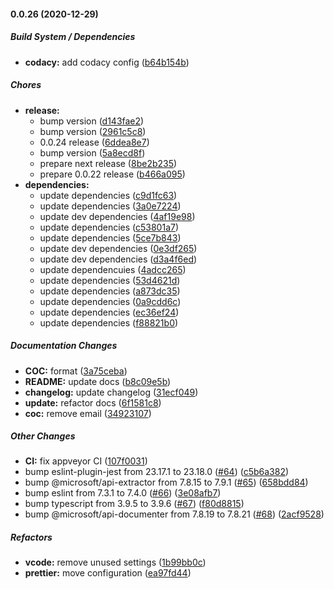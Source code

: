 #### 0.0.26 (2020-12-29)

##### Build System / Dependencies

* **codacy:**  add codacy config ([b64b154b](https://github.com/gregoranders/ts-playground/commit/b64b154bf9bc7e122a02d7749031fdf8506a3ffa))

##### Chores

* **release:**
  *  bump version ([d143fae2](https://github.com/gregoranders/ts-playground/commit/d143fae268f67974734ab078afecdee21062f045))
  *  bump version ([2961c5c8](https://github.com/gregoranders/ts-playground/commit/2961c5c811edfe695ebf769a8628a893742b939f))
  *  0.0.24 release ([6ddea8e7](https://github.com/gregoranders/ts-playground/commit/6ddea8e7db337b29722cf6b45c72b22c4d8f9df4))
  *  bump version ([5a8ecd8f](https://github.com/gregoranders/ts-playground/commit/5a8ecd8fe8bac51fdd878eef5617cba8e4312286))
  *  prepare next release ([8be2b235](https://github.com/gregoranders/ts-playground/commit/8be2b235eab948186b24f1d0cc99610808f4edf7))
  *  prepare 0.0.22 release ([b466a095](https://github.com/gregoranders/ts-playground/commit/b466a095041b63e2e98fa893ed224c0608ae690b))
* **dependencies:**
  *  update dependencies ([c9d1fc63](https://github.com/gregoranders/ts-playground/commit/c9d1fc635f0cd76edc6eb7d2494e4ad172657dd3))
  *  update dependencies ([3a0e7224](https://github.com/gregoranders/ts-playground/commit/3a0e72247c486e827615a0c854a90b903eef0550))
  *  update dev dependencies ([4af19e98](https://github.com/gregoranders/ts-playground/commit/4af19e983634d79d77c6aeeb71769470f63150f6))
  *  update dependencies ([c53801a7](https://github.com/gregoranders/ts-playground/commit/c53801a7d9fbd13aec1f42e9077193af29f0a0f5))
  *  update dependencies ([5ce7b843](https://github.com/gregoranders/ts-playground/commit/5ce7b84393a24c06b5dba8af111cf52cd8716825))
  *  update dev dependencies ([0e3df265](https://github.com/gregoranders/ts-playground/commit/0e3df26592402e26e7fe084417c57f4ae938468b))
  *  update dev dependencies ([d3a4f6ed](https://github.com/gregoranders/ts-playground/commit/d3a4f6ed186f30c59730bf569b499fb0432af1e2))
  *  update dependencuies ([4adcc265](https://github.com/gregoranders/ts-playground/commit/4adcc2652a74e73b3902d1a200f10520e867dc66))
  *  update dependencies ([53d4621d](https://github.com/gregoranders/ts-playground/commit/53d4621d362839f223fbd85899262a7a974ff872))
  *  update dependencies ([a873dc35](https://github.com/gregoranders/ts-playground/commit/a873dc3599298e7c74f644b6de883083af18f318))
  *  update dependencies ([0a9cdd6c](https://github.com/gregoranders/ts-playground/commit/0a9cdd6ce19a221d2f1f4ff6f822ca6cefab0e92))
  *  update dependencies ([ec36ef24](https://github.com/gregoranders/ts-playground/commit/ec36ef2448a983713e5c40c4ac253c6d8ee6bdcc))
  *  update dependencies ([f88821b0](https://github.com/gregoranders/ts-playground/commit/f88821b0f8742638042e4d95ebbdb4c66728d292))

##### Documentation Changes

* **COC:**  format ([3a75ceba](https://github.com/gregoranders/ts-playground/commit/3a75cebad39aad86a00e57b144be668d9f14421a))
* **README:**  update docs ([b8c09e5b](https://github.com/gregoranders/ts-playground/commit/b8c09e5b5e2c9ecffe3cc8edd770e5a0ecd3ad90))
* **changelog:**  update changelog ([31ecf049](https://github.com/gregoranders/ts-playground/commit/31ecf0491ba018bc975aba3397931e6c637cce75))
* **update:**  refactor docs ([6f1581c8](https://github.com/gregoranders/ts-playground/commit/6f1581c8cbe3bd6a29fc0bd01bf09ce299ef1ad2))
* **coc:**  remove email ([34923107](https://github.com/gregoranders/ts-playground/commit/34923107d68293ccc3299e8d406fd3ea4842bdbe))

##### Other Changes

* **CI:**  fix appveyor CI ([107f0031](https://github.com/gregoranders/ts-playground/commit/107f00318bd1d9b917ec3115ad4416d4cea59d38))
*  bump eslint-plugin-jest from 23.17.1 to 23.18.0 ([#64](https://github.com/gregoranders/ts-playground/pull/64)) ([c5b6a382](https://github.com/gregoranders/ts-playground/commit/c5b6a382de4c84f0bc91199a0e6fedaa18e2409c))
*  bump @microsoft/api-extractor from 7.8.15 to 7.9.1 ([#65](https://github.com/gregoranders/ts-playground/pull/65)) ([658bdd84](https://github.com/gregoranders/ts-playground/commit/658bdd84072ce8ff50f1c5c06fdbb3d1ddc2ce34))
*  bump eslint from 7.3.1 to 7.4.0 ([#66](https://github.com/gregoranders/ts-playground/pull/66)) ([3e08afb7](https://github.com/gregoranders/ts-playground/commit/3e08afb778096b8289a30a82f1d9c7aafe0a7c8d))
*  bump typescript from 3.9.5 to 3.9.6 ([#67](https://github.com/gregoranders/ts-playground/pull/67)) ([f80d8815](https://github.com/gregoranders/ts-playground/commit/f80d88153d23ab191d7089dedae39221de30c0b0))
*  bump @microsoft/api-documenter from 7.8.19 to 7.8.21 ([#68](https://github.com/gregoranders/ts-playground/pull/68)) ([2acf9528](https://github.com/gregoranders/ts-playground/commit/2acf9528bfc3b92baab675788ce30a961b8484fc))

##### Refactors

* **vcode:**  remove unused settings ([1b99bb0c](https://github.com/gregoranders/ts-playground/commit/1b99bb0cfca5661f51ff1cca797cc9b17ea9c4d8))
* **prettier:**  move configuration ([ea97fd44](https://github.com/gregoranders/ts-playground/commit/ea97fd4423aa3484284fedbc4d703c522469570d))
